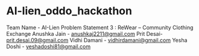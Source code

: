# AI-lien_oddo_hackathon
Team Name - AI-Lien 
Problem Statement 3 : ReWear – Community Clothing Exchange
Anushka Jain - anushkaj2211@gmail.com
Prit Desai- prit.desai.09@gmail.com
Vidhi Damani - vidhirdamani@gmail.com
Yesha Doshi - yeshadoshi81@gmail.com
